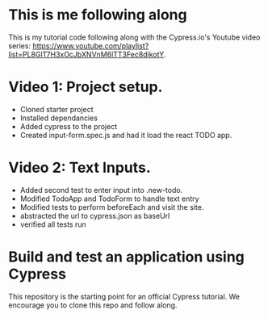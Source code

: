 # This is me following along
This is my tutorial code following along with the Cypress.io's Youtube video series: 
https://www.youtube.com/playlist?list=PL8GlT7H3xOcJbXNVnM6lTT3Fec8dikotY.

# Video 1: Project setup. 
- Cloned starter project
- Installed dependancies
- Added cypress to the project
- Created input-form.spec.js and had it load the react TODO app. 

# Video 2: Text Inputs. 
- Added second test to enter input into .new-todo.
- Modified TodoApp and TodoForm to handle text entry
- Modified tests to perform beforeEach and visit the site.
- abstracted the url to cypress.json as baseUrl
- verified all tests run

# Build and test an application using Cypress

This repository is the starting point for an official Cypress tutorial. 
We encourage you to clone this repo and follow along.
